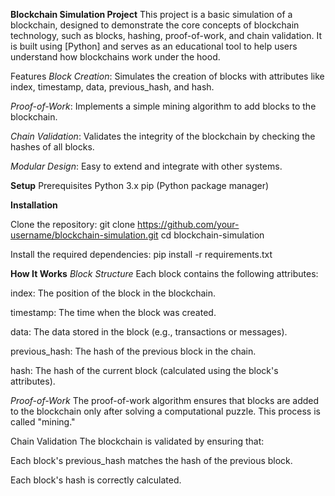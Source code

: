 **Blockchain Simulation Project**
This project is a basic simulation of a blockchain, designed to demonstrate the core concepts of blockchain technology, such as blocks, hashing, proof-of-work, and chain validation. It is built using [Python] and serves as an educational tool to help users understand how blockchains work under the hood.

Features
*Block Creation*: Simulates the creation of blocks with attributes like index, timestamp, data, previous_hash, and hash.

*Proof-of-Work*: Implements a simple mining algorithm to add blocks to the blockchain.

*Chain Validation*: Validates the integrity of the blockchain by checking the hashes of all blocks.

*Modular Design*: Easy to extend and integrate with other systems.


**Setup**
Prerequisites
Python 3.x
pip (Python package manager)

**Installation**

Clone the repository:
git clone https://github.com/your-username/blockchain-simulation.git 
cd blockchain-simulation

Install the required dependencies:
pip install -r requirements.txt


**How It Works**
*Block Structure*
Each block contains the following attributes:

index: The position of the block in the blockchain.

timestamp: The time when the block was created.

data: The data stored in the block (e.g., transactions or messages).

previous_hash: The hash of the previous block in the chain.

hash: The hash of the current block (calculated using the block's attributes).


*Proof-of-Work*
The proof-of-work algorithm ensures that blocks are added to the blockchain only after solving a computational puzzle. This process is called "mining."

Chain Validation
The blockchain is validated by ensuring that:

Each block's previous_hash matches the hash of the previous block.

Each block's hash is correctly calculated.
